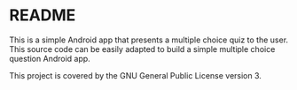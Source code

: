 # README #

This is a simple Android app that presents a multiple choice quiz to the user. This source code can be easily adapted to build a simple multiple choice question Android app.

This project is covered by the GNU General Public License version 3.
